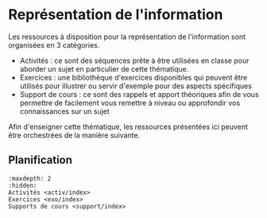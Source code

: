 # Représentation de l'information

Les ressources à disposition pour la représentation de l'information sont organisées en 3 catégories.
* Activités : ce sont des séquences prête à être utilisées en classe pour aborder un sujet en particulier de cette thématique.
* Exercices : une bibliothèque d'exercices disponibles qui peuvent être utilisés pour illustrer ou servir d'exemple pour des aspects spécifiques
* Support de cours : ce sont des rappels et apport théoriques afin de vous permettre de facilement vous remettre à niveau ou approfondir vos connaissances sur un sujet

Afin d'enseigner cette thématique, les ressources présentées ici peuvent être orchestrées de la manière suivante.

## Planification



```{toctree}
:maxdepth: 2
:hidden:
Activités <activ/index>
Exercices <exo/index>
Supports de cours <support/index>
```

